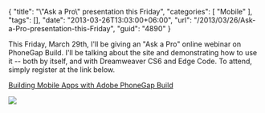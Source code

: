 {
	"title": "\\\"Ask a Pro\\\" presentation this Friday",
	"categories": [
		"Mobile"
	],
	"tags": [],
	"date": "2013-03-26T13:03:00+06:00",
	"url": "/2013/03/26/Ask-a-Pro-presentation-this-Friday",
	"guid": "4890"
}

This Friday, March 29th, I'll be giving an "Ask a Pro" online webinar on PhoneGap Build. I'll be talking about the site and demonstrating how to use it -- both by itself, and with Dreamweaver CS6 and Edge Code. To attend, simply register at the link below.

<a href="http://www.adobe.com/cfusion/event/index.cfm?event=detail&id=2008488&loc=en_us">Building Mobile Apps with Adobe PhoneGap Build</a>

<img src="http://static.raymondcamden.com/images/askapro.jpg" />
